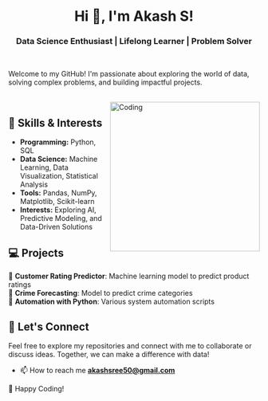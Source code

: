 <h1 align="center">Hi 👋, I'm Akash S!</h1>
<h3 align="center">Data Science Enthusiast | Lifelong Learner | Problem Solver </h3>
<br>

Welcome to my GitHub! I'm passionate about exploring the world of data, solving complex problems, and building impactful projects.  


<br>
<img align="right" alt="Coding" width="300" src="https://cdn.dribbble.com/users/1162077/screenshots/3848914/programmer.gif">

## 🔧 Skills & Interests  
- **Programming:** Python, SQL  
- **Data Science:** Machine Learning, Data Visualization, Statistical Analysis  
- **Tools:** Pandas, NumPy, Matplotlib, Scikit-learn  
- **Interests:** Exploring AI, Predictive Modeling, and Data-Driven Solutions  

## 💻 Projects  
🔹 **Customer Rating Predictor**: Machine learning model to predict product ratings  
🔹 **Crime Forecasting**: Model to predict crime categories  
🔹 **Automation with Python**: Various system automation scripts  

## 🤝 Let's Connect  
Feel free to explore my repositories and connect with me to collaborate or discuss ideas. Together, we can make a difference with data! 

- 📫 How to reach me **akashsree50@gmail.com**

🌟 Happy Coding!  
